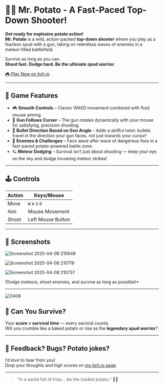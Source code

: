 # 🥔🔫 Mr. Potato - A Fast-Paced Top-Down Shooter!

**Get ready for explosive potato action!**  
**Mr. Potato** is a wild, action-packed **top-down shooter** where you play as a fearless spud with a gun, taking on relentless waves of enemies in a meteor-filled battlefield.

Survive as long as you can.  
**Shoot fast. Dodge hard. Be the ultimate spud warrior.**

[🎮 Play Now on itch.io](https://sud0ku.itch.io/mr-potato)

---

## 🚀 Game Features

- 🎮 **Smooth Controls** – Classic WASD movement combined with fluid mouse aiming.
- 🎯 **Gun Follows Cursor** – The gun rotates dynamically with your mouse for satisfying, precision shooting.
- 🔫 **Bullet Direction Based on Gun Angle** – Adds a skillful twist: bullets travel in the direction your gun faces, not just towards your cursor!
- 👾 **Enemies & Challenges** – Face wave after wave of dangerous foes in a fast-paced potato-powered battle zone.
- 🪐 **Meteor Dodging** – Survival isn’t just about shooting — keep your eye on the sky and dodge incoming meteor strikes!

---

## 🕹️ Controls

| Action    | Keys/Mouse         |
|-----------|--------------------|
| Move      | `W` `A` `S` `D`     |
| Aim       | Mouse Movement     |
| Shoot     | Left Mouse Button  |

---

## 📸 Screenshots


![Screenshot 2025-04-08 210648](https://github.com/user-attachments/assets/81b58c29-0ca7-4174-9e08-51c6f159187d)


![Screenshot 2025-04-08 210719](https://github.com/user-attachments/assets/ee985d5a-f7c0-45bf-b1f7-87ec595a4685)

![Screenshot 2025-04-08 210737](https://github.com/user-attachments/assets/50755a36-57fe-4140-9877-361ffdb4bfbb)

!Dodge meteors, shoot enemies, and survive as long as possible!*

---

![0408](https://github.com/user-attachments/assets/4dc5bc8c-8047-4bf7-b8a5-bba75774322f)


## 🌟 Can You Survive?

Your **score = survival time** — every second counts.  
Will you crumble like a baked potato or rise as the **legendary spud warrior**?

---

## 💬 Feedback? Bugs? Potato jokes?

I’d love to hear from you!  
Drop your thoughts and high scores on [my itch.io page](https://sud0ku.itch.io).

---

> “In a world full of fries... be the loaded potato.” 🥔💥

